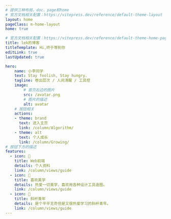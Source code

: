 ```yaml
---
# 提供三种布局，doc、page和home
# 官方文档相关配置：https://vitepress.dev/reference/default-theme-layout
layout: home
pageClass: m-home-layout
home: true

# 官方文档相关配置：https://vitepress.dev/reference/default-theme-home-page
title: lek的博客
titleTemplate: Hi,终于等到你
editLink: true
lastUpdated: true

hero:
    name: 小李同学
    text: Stay foolish, Stay hungry.
    tagline: 卷出层次 / 人间清醒 / 工具控
    image:
        # 首页右边的图片
        src: /avatar.png
        # 图片的描述
        alt: avatar
    # 按钮相关
    actions:
    - theme: brand
      text: 进入主页
      link: /column/Algorithm/
    - theme: alt
      text: 个人成长
      link: /column/Growing/
# 按钮下方的描述
features:
  - icon: 🤹
    title: Web前端
    details: 个人资料
    link: /column/views/guide
  - icon: 🎨
    title: 喜欢美学
    details: 热爱一切美学，喜欢用各种设计工具造图。
    link: /column/views/guide
  - icon: 🧩
    title: 斜杆青年
    details: 是个平平无奇但是又很热爱学习的斜杆青年。
    link: /column/views/guide   
---
```


<!-- 自定义组件 -->
<script setup>
// import home from './.vitepress/components/home.vue';
</script>

<home />